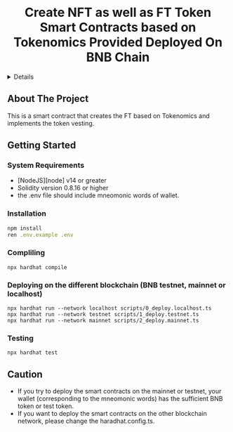 <a name="readme-top"></a>

<!-- PROJECT LOGO -->
<br />
<div align="center">
  <h1 align="center">Create NFT as well as FT Token Smart Contracts based on Tokenomics Provided Deployed On BNB Chain</h1>
</div>

<!-- TABLE OF CONTENTS -->
<details>
  <ol>
    <li>
      <a href="#about-the-project">About The Project</a>
    </li>
    <li>
      <a href="#getting-started">Getting Started</a>
      <ul>
        <li><a href="#system-requirements">System Requirements</a></li>
        <li><a href="#installation">Installation</a></li>
      </ul>
    </li>
  </ol>
</details>

<!-- ABOUT THE PROJECT -->

## About The Project

This is a smart contract that creates the FT based on Tokenomics and implements the token vesting.

<!-- GETTING STARTED -->

## Getting Started

### System Requirements
- [NodeJS][node] v14 or greater
- Solidity version 0.8.16 or higher
- the .env file should include mneomonic words of wallet.

### Installation

```js
npm install
ren .env.example .env
```
### Compliling
```
npx hardhat compile
```
### Deploying on the different blockchain (BNB testnet, mainnet or localhost)
```
npx hardhat run --network localhost scripts/0_deploy.localhost.ts
npx hardhat run --network testnet scripts/1_deploy.testnet.ts
npx hardhat run --network mainnet scripts/2_deploy.mainnet.ts
```
### Testing
```
npx hardhat test
```
## Caution
- If you try to deploy the smart contracts on the mainnet or testnet, your wallet (corresponding to the mneomonic words) has the sufficient BNB token or test token.
- If you want to deploy the smart contracts on the other blockchain network, please change the haradhat.config.ts.

